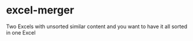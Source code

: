 # excel-merger
Two Excels with unsorted similar content and you want to have it all sorted in one Excel
